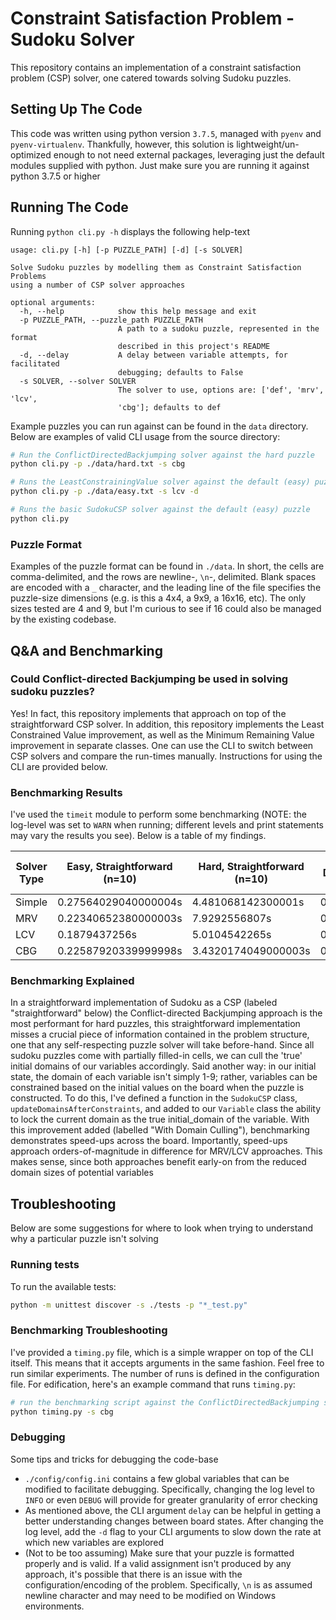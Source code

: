 # Constraint Satisfaction Problem - Sudoku Solver
This repository contains an implementation of a constraint satisfaction problem (CSP) solver, one catered towards solving Sudoku puzzles. 

## Setting Up The Code
This code was written using python version `3.7.5`, managed with `pyenv` and `pyenv-virtualenv`. Thankfully, however, this solution is lightweight/un-optimized enough to not need external packages, leveraging just the default modules supplied with python. Just make sure you are running it against python 3.7.5 or higher

## Running The Code 
Running `python cli.py -h` displays the following help-text
```
usage: cli.py [-h] [-p PUZZLE_PATH] [-d] [-s SOLVER]

Solve Sudoku puzzles by modelling them as Constraint Satisfaction Problems
using a number of CSP solver approaches

optional arguments:
  -h, --help            show this help message and exit
  -p PUZZLE_PATH, --puzzle_path PUZZLE_PATH
                        A path to a sudoku puzzle, represented in the format
                        described in this project's README
  -d, --delay           A delay between variable attempts, for facilitated 
                        debugging; defaults to False
  -s SOLVER, --solver SOLVER
                        The solver to use, options are: ['def', 'mrv', 'lcv',
                        'cbg']; defaults to def
```
Example puzzles you can run against can be found in the `data` directory. Below are examples of valid CLI usage from the source directory: 
```bash
# Run the ConflictDirectedBackjumping solver against the hard puzzle
python cli.py -p ./data/hard.txt -s cbg
```
```bash
# Runs the LeastConstrainingValue solver against the default (easy) puzzle with a delay
python cli.py -p ./data/easy.txt -s lcv -d
```
```bash
# Runs the basic SudokuCSP solver against the default (easy) puzzle
python cli.py
```

### Puzzle Format
Examples of the puzzle format can be found in `./data`. In short, the cells are comma-delimited, and the rows are newline-, `\n`-, delimited. Blank spaces are encoded with a `_` character, and the leading line of the file specifies the puzzle-size dimensions (e.g. is this a 4x4, a 9x9, a 16x16, etc). The only sizes tested are 4 and 9, but I'm curious to see if 16 could also be managed by the existing codebase. 


## Q&A and Benchmarking
### Could Conflict-directed Backjumping be used in solving sudoku puzzles?
Yes! In fact, this repository implements that approach on top of the straightforward CSP solver. In addition, this repository implements the Least Constrained Value improvement, as well as the Minimum Remaining Value improvement in separate classes. One can use the CLI to switch between CSP solvers and compare the run-times manually. Instructions for using the CLI are provided below. 

### Benchmarking Results
I've used the `timeit` module to perform some benchmarking (NOTE: the log-level was set to `WARN` when running; different levels and print statements may vary the results you see). Below is a table of my findings. 

| Solver Type | Easy, Straightforward (n=10) | Hard, Straightforward (n=10) | Easy, With Domain Culling (n=10) | Hard, With Domain Culling (n=10) |
|-------------|------------------------------|------------------------------|----------------------------------|----------------------------------|
| Simple      | 0.27564029040000004s         | 4.481068142300001s           | 0.1591175367s                    | 2.6720516678s                    |
| MRV         | 0.22340652380000003s         | 7.9292556807s                | 0.0163756366s                    | 0.30885527710000005s             |
| LCV         | 0.1879437256s                | 5.0104542265s                | 0.0189222386s                    | 1.3317150736s                    |
| CBG         | 0.22587920339999998s         | 3.4320174049000003s          | 0.1676099129s                    | 2.4213584793s                    |

### Benchmarking Explained
In a straightforward implementation of Sudoku as a CSP (labeled "straightforward" below) the Conflict-directed Backjumping approach is the most performant for hard puzzles, this straightforward implementation misses a crucial piece of information contained in the problem structure, one that any self-respecting puzzle solver will take before-hand. Since all sudoku puzzles come with partially filled-in cells, we can cull the 'true' initial domains of our variables accordingly. Said another way: in our initial state, the domain of each variable isn't simply 1-9; rather, variables can be constrained based on the initial values on the board when the puzzle is constructed. To do this, I've defined a function in the `SudokuCSP` class, `updateDomainsAfterConstraints`, and added to our `Variable` class the ability to lock the current domain as the true initial_domain of the variable. With this improvement added (labelled "With Domain Culling"), benchmarking demonstrates speed-ups across the board. Importantly, speed-ups approach orders-of-magnitude in difference for MRV/LCV approaches. This makes sense, since both approaches benefit early-on from the reduced domain sizes of potential variables


## Troubleshooting
Below are some suggestions for where to look when trying to understand why a particular puzzle isn't solving

### Running tests 
To run the available tests: 
```bash
python -m unittest discover -s ./tests -p "*_test.py"
```

### Benchmarking Troubleshooting
I've provided a `timing.py` file, which is a simple wrapper on top of the CLI itself. This means that it accepts arguments in the same fashion. Feel free to run similar experiments. The number of runs is defined in the configuration file. For edification, here's an example command that runs `timing.py`:
```bash
# run the benchmarking script against the ConflictDirectedBackjumping solver with the default (easy) puzzle
python timing.py -s cbg 
```

### Debugging
Some tips and tricks for debugging the code-base
- `./config/config.ini` contains a few global variables that can be modified to facilitate debugging. Specifically, changing the log level to `INFO` or even `DEBUG` will provide for greater granularity of error checking
- As mentioned above, the CLI argument `delay` can be helpful in getting a better understanding changes between board states. After changing the log level, add the `-d` flag to your CLI arguments to slow down the rate at which new variables are explored
- (Not to be too assuming) Make sure that your puzzle is formatted properly and is valid. If a valid assignment isn't produced by any approach, it's possible that there is an issue with the configuration/encoding of the problem. Specifically, `\n` is as assumed newline character and may need to be modified on Windows environments.
